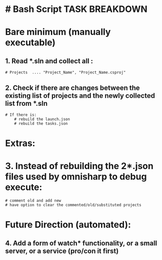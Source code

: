 
# # Bash Script TASK BREAKDOWN

# Bare minimum (manually executable)
## 1. Read *.sln and collect all :
    # Projects  .... "Project_Name", "Project_Name.csproj"
## 2. Check if there are changes between the existing list of projects and the newly collected list from *.sln
    # If there is:
        # rebuild the launch.json
        # rebuild the tasks.json
# Extras:
# 3. Instead of rebuilding the 2*.json files used by omnisharp to debug execute:
    # comment old and add new
    # have option to clear the commented/old/substituted projects
# Future Direction (automated):
## 4. Add a form of watch* functionality, or a small server, or a service (pro/con it first)